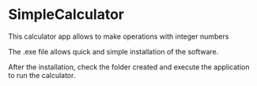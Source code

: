 # SimpleCalculator
This calculator app allows to make operations with integer numbers

The .exe file allows quick and simple installation of the software.

After the installation, check the folder created and execute the application to run the calculator.
